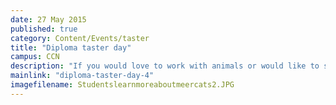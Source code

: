 ```yaml
---
date: 27 May 2015
published: true
category: Content/Events/taster
title: "Diploma taster day"
campus: CCN
description: "If you would love to work with animals or would like to study outdoors, then our A-level..."
mainlink: "diploma-taster-day-4"
imagefilename: Studentslearnmoreaboutmeercats2.JPG
---
```

